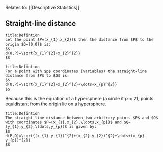 Relates to: [[Descriptive Statistics]]

## Straight-line distance

```ad-summary 
title:Defintion 
Let the point $P=(x_{1},x_{2})$ then the distance from $P$ to the origin $O=(0,0)$ is:
$$
d(O,P)=\sqrt{x_{1}^{2}+x_{2}^{2}}
$$
```

```ad-summary 
title:Defintion
For a point with $p$ coordinates (variables) the straight-line distance from $P$ to $O$ is:
$$
d(O,P)=\sqrt{x_{1}^{2}+x_{2}^{2}+\dots+x_{p}^{2}}
$$
```

Because this is the equation of a hypersphere (a circle if $p=2$), points equidistant from  the origin lie on a hypersphere.

```ad-summary 
title:Defintion 
The straight-line distance between two arbitrary points $P$ and $Q$ with coordinates $P=(x_{1},x_{2},\ldots,x_{p})$ and $Q=(y_{1},y_{2},\ldots,y_{p})$ is given by:
$$
d(P,Q)=\sqrt{(x_{1}-y_{1})^{2}+(x_{2}-y_{2})^{2}+\dots+(x_{p}-y_{p})^{2}}
$$
```
